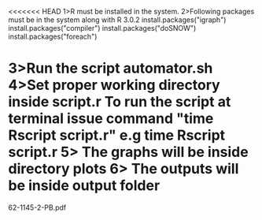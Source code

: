 <<<<<<< HEAD
1>R must be installed in the system.
2>Following packages must be in the system along with R 3.0.2
install.packages("igraph")
install.packages("compiler")
install.packages("doSNOW")
install.packages("foreach")

3>Run the script automator.sh
4>Set proper working directory inside script.r
To run the script at terminal issue command "time Rscript script.r" e.g time Rscript script.r
5> The graphs will be inside directory plots
6> The outputs will be inside output folder
=======

62-1145-2-PB.pdf
